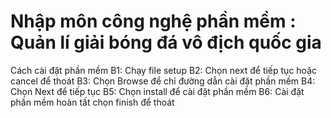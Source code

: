 # Nhập môn công nghệ phần mềm : Quản lí giải bóng đá vô địch quốc gia
Cách cài đặt phần mềm 
B1: Chạy file setup
B2: Chọn next để tiếp tục hoặc cancel để thoát
B3: Chọn Browse để chỉ đường dẫn cài đặt phần mềm
B4: Chọn Next để tiếp tục
B5: Chọn install để cài đặt phần mềm
B6: Cài đặt phần mềm hoàn tất chọn finish để thoát